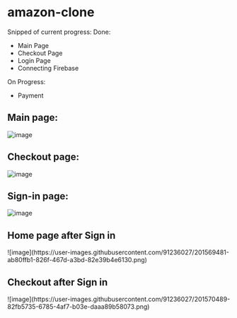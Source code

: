 # amazon-clone
 
Snipped of current progress:
Done:
- Main Page
- Checkout Page
- Login Page
- Connecting Firebase

On Progress:
- Payment

<h2> Main page: </h2>

![image](https://user-images.githubusercontent.com/91236027/200954282-de7b5965-2d47-4a6f-8e82-ab12fa4c515e.png)

<h2> Checkout page: </h2>

![image](https://user-images.githubusercontent.com/91236027/200960757-7ba0134d-7aa8-4ab7-bac2-416143498f89.png)

<h2> Sign-in page: </h2>

![image](https://user-images.githubusercontent.com/91236027/201006021-015a4500-5d7f-4ef5-87ce-bbd5477d97e4.png)

<h2> Home page after Sign in </h2>
![image](https://user-images.githubusercontent.com/91236027/201569481-ab80ffb1-826f-467d-a3bd-82e39b4e6130.png)

<h2> Checkout after Sign in </h2>
![image](https://user-images.githubusercontent.com/91236027/201570489-82fb5735-6785-4af7-b03e-daaa89b58073.png)



